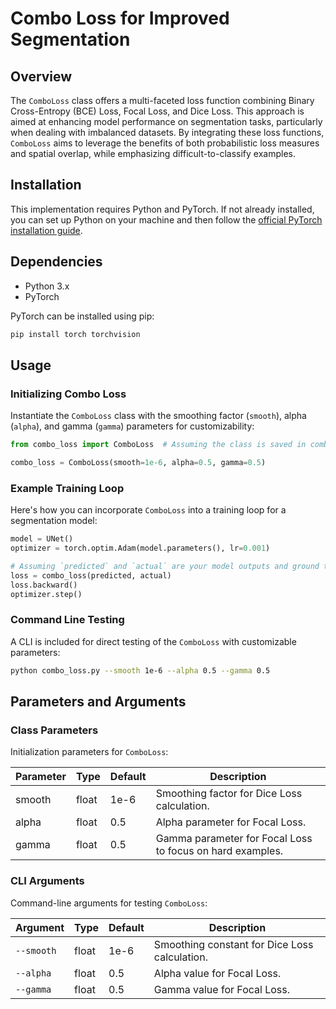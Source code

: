 # Combo Loss for Improved Segmentation

## Overview

The `ComboLoss` class offers a multi-faceted loss function combining Binary Cross-Entropy (BCE) Loss, Focal Loss, and Dice Loss. This approach is aimed at enhancing model performance on segmentation tasks, particularly when dealing with imbalanced datasets. By integrating these loss functions, `ComboLoss` aims to leverage the benefits of both probabilistic loss measures and spatial overlap, while emphasizing difficult-to-classify examples.

## Installation

This implementation requires Python and PyTorch. If not already installed, you can set up Python on your machine and then follow the [official PyTorch installation guide](https://pytorch.org/get-started/locally/).

## Dependencies

- Python 3.x
- PyTorch

PyTorch can be installed using pip:

```sh
pip install torch torchvision
```

## Usage

### Initializing Combo Loss

Instantiate the `ComboLoss` class with the smoothing factor (`smooth`), alpha (`alpha`), and gamma (`gamma`) parameters for customizability:

```python
from combo_loss import ComboLoss  # Assuming the class is saved in combo_loss.py

combo_loss = ComboLoss(smooth=1e-6, alpha=0.5, gamma=0.5)
```

### Example Training Loop

Here's how you can incorporate `ComboLoss` into a training loop for a segmentation model:

```python
model = UNet()
optimizer = torch.optim.Adam(model.parameters(), lr=0.001)

# Assuming `predicted` and `actual` are your model outputs and ground truth, respectively
loss = combo_loss(predicted, actual)
loss.backward()
optimizer.step()
```

### Command Line Testing

A CLI is included for direct testing of the `ComboLoss` with customizable parameters:

```sh
python combo_loss.py --smooth 1e-6 --alpha 0.5 --gamma 0.5
```

## Parameters and Arguments

### Class Parameters

Initialization parameters for `ComboLoss`:

| Parameter | Type  | Default | Description                                               |
| --------- | ----- | ------- | --------------------------------------------------------- |
| smooth    | float | 1e-6    | Smoothing factor for Dice Loss calculation.               |
| alpha     | float | 0.5     | Alpha parameter for Focal Loss.                           |
| gamma     | float | 0.5     | Gamma parameter for Focal Loss to focus on hard examples. |

### CLI Arguments

Command-line arguments for testing `ComboLoss`:

| Argument   | Type  | Default | Description                                   |
| ---------- | ----- | ------- | --------------------------------------------- |
| `--smooth` | float | 1e-6    | Smoothing constant for Dice Loss calculation. |
| `--alpha`  | float | 0.5     | Alpha value for Focal Loss.                   |
| `--gamma`  | float | 0.5     | Gamma value for Focal Loss.                   |
